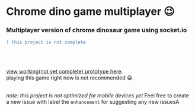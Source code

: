 # Chrome dino game multiplayer 😉

### Multiplayer version of chrome dinosaur game using socket.io


```diff
! this project is not complete
``` 
<br /> <br />

[view working(not yet complete) prototype here](https://chrome-dino-multiplayer001.glitch.me/).<br />
playing this game right now is not recommended 😁.<br /> <br /> 

*note: this project is not optimized for mobile devices yet*
Feel free to create a new issue with label the ```enhancement``` for suggesting any new issuesA
